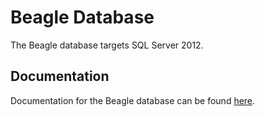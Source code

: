 # Beagle Database
The Beagle database targets SQL Server 2012.

## Documentation
Documentation for the Beagle database can be found [here](http://leahurst1/beagledbdocumentation/main.html).